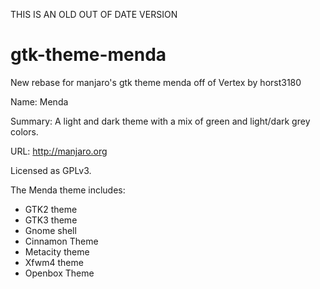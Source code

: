 THIS IS AN OLD OUT OF DATE VERSION


gtk-theme-menda
===============

New rebase for manjaro's gtk theme menda off of Vertex by horst3180

Name: Menda

Summary: A light and dark theme with a mix of green and light/dark grey colors.

URL: http://manjaro.org

Licensed as GPLv3.

The Menda theme includes:
- GTK2 theme
- GTK3 theme
- Gnome shell
- Cinnamon Theme
- Metacity theme
- Xfwm4 theme
- Openbox Theme
